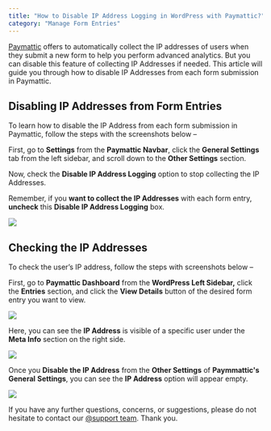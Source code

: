 ```yaml
---
title: "How to Disable IP Address Logging in WordPress with Paymattic?"
category: "Manage Form Entries"
---
```

[Paymattic](https://paymattic.com/) offers to automatically collect the IP addresses of users when they submit a new form to help you perform advanced analytics. But you can disable this feature of collecting IP Addresses if needed. This article will guide you through how to disable IP Addresses from each form submission in Paymattic.

## Disabling IP Addresses from Form Entries 

To learn how to disable the IP Address from each form submission in Paymattic, follow the steps with the screenshots below –

First, go to **Settings** from the **Paymattic Navbar**, click the **General Settings** tab from the left sidebar, and scroll down to the **Other Settings** section.

Now, check the **Disable IP Address Logging** option to stop collecting the IP Addresses.

Remember, if you **want to collect the IP Addresses** with each form entry, **uncheck** this **Disable IP Address Logging** box.

![](/images/manage-form-entries/how-to-disable-ip-address-logging-in-wordpress-with-paymattic/1.-Other-Settings-scaled.webp)

## Checking the IP Addresses

To check the user’s IP address, follow the steps with screenshots below –

First, go to **Paymattic Dashboard** from the **WordPress Left Sidebar,** click the **Entries** section, and click the **View Details** button of the desired form entry you want to view.

![](/images/manage-form-entries/how-to-disable-ip-address-logging-in-wordpress-with-paymattic/2.-desired-form-entry-scaled.webp)

Here, you can see the **IP Address** is visible of a specific user under the **Meta Info** section on the right side.

![](/images/manage-form-entries/how-to-disable-ip-address-logging-in-wordpress-with-paymattic/3.-View-IP-Address-scaled.webp)

Once you **Disable the IP Address** from the **Other Settings** of **Paymmattic's** **General** **Settings**, you can see the **IP Address** option will appear empty.

![](/images/manage-form-entries/how-to-disable-ip-address-logging-in-wordpress-with-paymattic/4.-empty-ip-address-scaled.webp)

If you have any further questions, concerns, or suggestions, please do not hesitate to contact our [@support team](https://wpmanageninja.com/support-tickets/?utm_source=wpmn&utm_medium=home&utm_campaign=site#/). Thank you.